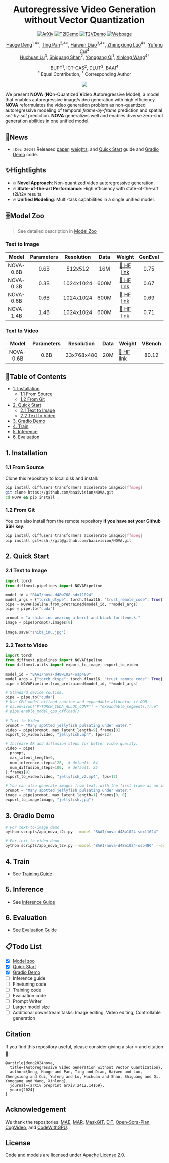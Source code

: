 <div align="center">

<h1>Autoregressive Video Generation without Vector Quantization</h1>

<p align="center">
<a href="https://arxiv.org/abs/2412.14169"><img src="https://img.shields.io/badge/ArXiv-2412.14169-%23840707.svg" alt="ArXiv"></a>
<a href="https://huggingface.co/spaces/BAAI/nova-d48w1024-sdxl1024"><img src="https://img.shields.io/badge/🤗 Demo-T2I-%26840707.svg" alt="T2IDemo"></a>
<a href="https://huggingface.co/spaces/BAAI/nova-d48w1024-osp480"><img src="https://img.shields.io/badge/🤗 Demo-T2V-%26840707.svg" alt="T2VDemo"></a>
<a href="https://novamodel.github.io/"><img src="https://img.shields.io/badge/Webpage-NOVA-%237CB4F7.svg" alt="Webpage"></a>
</p>

[Haoge Deng](https://scholar.google.com/citations?user=S2sbvjgAAAAJ&hl=zh-CN&oi=ao)<sup>1,4*</sup>, [Ting Pan](https://scholar.google.com/citations?&user=qQv6YbsAAAAJ)<sup>2,4*</sup>, [Haiwen Diao](https://scholar.google.com/citations?user=46eCjHQAAAAJ&hl=zh-CN)<sup>3,4*</sup>, [Zhengxiong Luo](https://scholar.google.com/citations?user=Sz1yTZsAAAAJ&hl=zh-CN)<sup>4*</sup>, [Yufeng Cui](https://scholar.google.com/citations?user=5Ydha2EAAAAJ&hl=zh-CN)<sup>4</sup><br>
[Huchuan Lu](https://scholar.google.com/citations?user=D3nE0agAAAAJ&hl=zh-CN)<sup>3</sup>, [Shiguang Shan](https://scholar.google.com/citations?user=Vkzd7MIAAAAJ&hl=en)<sup>2</sup>, [Yonggang Qi](https://scholar.google.com.tw/citations?user=pQNpf7cAAAAJ&hl=zh-CN&oi=ao)<sup>1</sup>, [Xinlong Wang](https://scholar.google.com/citations?user=DPz0DjYAAAAJ&hl=zh-CN)<sup>4†</sup><br>

[BUPT](https://www.bupt.edu.cn)<sup>1</sup>, [ICT-CAS](http://english.ict.cas.cn)<sup>2</sup>, [DLUT](https://en.dlut.edu.cn)<sup>3</sup>, [BAAI](https://www.baai.ac.cn/english.html)<sup>4</sup><br>
<sup>*</sup> Equal Contribution, <sup>†</sup> Corresponding Author
<br><br><image src="assets/model_overview.png"/>
</div>

We present **NOVA** (**NO**n-Quantized **V**ideo **A**utoregressive Model), a model that enables autoregressive image/video generation with high efficiency. **NOVA** reformulates the video generation problem as non-quantized autoregressive modeling of temporal *frame-by-frame* prediction and spatial *set-by-set* prediction. **NOVA** generalizes well and enables diverse zero-shot generation abilities in one unified model.

## 🚀News
- ```[Dec 2024]``` Released [paper](https://arxiv.org/abs/2412.14169), [weights](#model-zoo), and [Quick Start](#2-quick-start) guide and [Gradio Demo](#3-gradio-demo) code.

## ✨Hightlights

- 🔥 **Novel Approach**: Non-quantized video autoregressive generation.
- 🔥 **State-of-the-art Performance**: High efficiency with state-of-the-art t2i/t2v results.
- 🔥 **Unified Modeling**: Multi-task capabilities in a single unified model.

## 🗄️Model Zoo
<a id="model-zoo"></a>
> See detailed description in [Model Zoo](./docs/model_zoo.md)

### Text to Image
<a id="text-to-image-weight"></a>

| Model       | Parameters | Resolution | Data |  Weight                                                               | GenEval | DPGBench |
|:-----------:|:----------:|:----------:|:----:|:---------------------------------------------------------------------:|:--------:|:-------:|
| NOVA-0.6B   | 0.6B       | 512x512    | 16M  | [🤗 HF link](https://huggingface.co/BAAI/nova-d48w1024-sd512)          | 0.75   |   81.76   |
| NOVA-0.3B   | 0.3B       | 1024x1024  | 600M | [🤗 HF link](https://huggingface.co/BAAI/nova-d48w768-sdxl1024)        | 0.67   |   80.60   |
| NOVA-0.6B   | 0.6B       | 1024x1024  | 600M | [🤗 HF link](https://huggingface.co/BAAI/nova-d48w1024-sdxl1024)       | 0.69   |   82.25   |
| NOVA-1.4B   | 1.4B       | 1024x1024  | 600M | [🤗 HF link](https://huggingface.co/BAAI/nova-d48w1536-sdxl1024)       | 0.71   |   83.01   |

### Text to Video
<a id="text-to-video-weight"></a>

| Model       | Parameters  | Resolution | Data | Weight                                                                | VBench |
|:-----------:|:-----------:|:----------:|:----:|-----------------------------------------------------------------------|:------:|
| NOVA-0.6B   | 0.6B        | 33x768x480 | 20M  | [🤗 HF link](https://huggingface.co/BAAI/nova-d48w1024-osp480)        |  80.12  |

## 📖Table of Contents
- [1. Installation](#1-installation)
  - [1.1 From Source](#from-source)
  - [1.2 From Git](#from-git)
- [2. Quick Start](#2-quick-start)
  - [2.1 Text to Image](#text-to-image-quickstart)
  - [2.2 Text to Video](#text-to-video-quickstart)
- [3. Gradio Demo](#3-gradio-demo)
- [4. Train](#4-train)
- [5. Inference](#5-inference)
- [6. Evaluation](#6-evaluation)

## 1. Installation
### 1.1 From Source

<a id="from-source"></a>
Clone this repository to local disk and install:

```bash
pip install diffusers transformers accelerate imageio[ffmpeg]
git clone https://github.com/baaivision/NOVA.git
cd NOVA && pip install .
```

### 1.2 From Git
<a id="from-git"></a>

You can also install from the remote repository **if you have set your Github SSH key**: 

```bash
pip install diffusers transformers accelerate imageio[ffmpeg]
pip install git+ssh://git@github.com/baaivision/NOVA.git
```

## 2. Quick Start
### 2.1 Text to Image
<a id="text-to-image-quickstart"></a>

```python
import torch
from diffnext.pipelines import NOVAPipeline

model_id = "BAAI/nova-d48w768-sdxl1024"
model_args = {"torch_dtype": torch.float16, "trust_remote_code": True}
pipe = NOVAPipeline.from_pretrained(model_id, **model_args)
pipe = pipe.to("cuda")

prompt = "a shiba inu wearing a beret and black turtleneck."
image = pipe(prompt).images[0]
    
image.save("shiba_inu.jpg")
```

### 2.2  Text to Video
<a id="text-to-video-quickstart"></a>

```python
import torch
from diffnext.pipelines import NOVAPipeline
from diffnext.utils import export_to_image, export_to_video

model_id = "BAAI/nova-d48w1024-osp480"
model_args = {"torch_dtype": torch.float16, "trust_remote_code": True}
pipe = NOVAPipeline.from_pretrained(model_id, **model_args)

# Standard device routine.
pipe = pipe.to("cuda")
# Use CPU model offload routine and expandable allocator if OOM.
# os.environ["PYTORCH_CUDA_ALLOC_CONF"] = "expandable_segments:True"
# pipe.enable_model_cpu_offload()

# Text to Video
prompt = "Many spotted jellyfish pulsating under water."
video = pipe(prompt, max_latent_length=9).frames[0]
export_to_video(video, "jellyfish.mp4", fps=12)

# Increase AR and diffusion steps for better video quality.
video = pipe(
  prompt,
  max_latent_length=9,
  num_inference_steps=128,  # default: 64
  num_diffusion_steps=100,  # default: 25
).frames[0]
export_to_video(video, "jellyfish_v2.mp4", fps=12)

# You can also generate images from text, with the first frame as an image.
prompt = "Many spotted jellyfish pulsating under water."
image = pipe(prompt, max_latent_length=1).frames[0, 0]
export_to_image(image, "jellyfish.jpg")
```

## 3. Gradio Demo

```bash
# For text-to-image demo
python scripts/app_nova_t2i.py --model "BAAI/nova-d48w1024-sdxl1024" --device 0

# For text-to-video demo
python scripts/app_nova_t2v.py --model "BAAI/nova-d48w1024-osp480" --device 0
```

## 4. Train
- See [Training Guide](./docs/training.md)

## 5. Inference
- See [Inference Guide](./docs/inference.md)

## 6. Evaluation
- See [Evaluation Guide](./docs/evaluation.md)

## 📋Todo List
- [X] [Model zoo](#model-zoo)
- [X] [Quick Start](#2-quick-start)
- [X] [Gradio Demo](#3-gradio-demo)
- [ ] Inference guide
- [ ] Finetuning code
- [ ] Training code
- [ ] Evaluation code
- [ ] Prompt Writer
- [ ] Larger model size
- [ ] Additional downstream tasks: Image editing, Video editing, Controllable generation

## Citation
If you find this repository useful, please consider giving a star ⭐ and citation 🦖:
```
@article{deng2024nova,
  title={Autoregressive Video Generation without Vector Quantization},
  author={Deng, Haoge and Pan, Ting and Diao, Haiwen and Luo, Zhengxiong and Cui, Yufeng and Lu, Huchuan and Shan, Shiguang and Qi, Yonggang and Wang, Xinlong},
  journal={arXiv preprint arXiv:2412.14169},
  year={2024}
}
```

## Acknowledgement

We thank the repositories: [MAE](https://github.com/facebookresearch/mae), [MAR](https://github.com/LTH14/mar), [MaskGIT](https://github.com/google-research/maskgit), [DiT](https://github.com/facebookresearch/DiT), [Open-Sora-Plan](https://github.com/PKU-YuanGroup/Open-Sora-Plan), [CogVideo](https://github.com/THUDM/CogVideo), and [CodeWithGPU](https://github.com/seetacloud/codewithgpu).

## License
Code and models are licensed under [Apache License 2.0](LICENSE).
